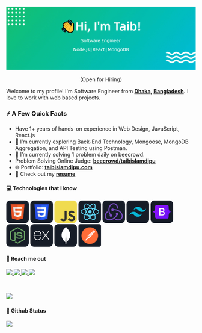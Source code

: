 ![Header](https://raw.githubusercontent.com/taibislamdipu/taibislamdipu/main/assets/github-profile-header.jpg)

<p align="center">(Open for Hiring)</p>

Welcome to my profile! I'm Software Engineer from **[Dhaka](https://en.wikipedia.org/wiki/Dhaka), [Bangladesh](https://en.wikipedia.org/wiki/Bangladesh).** I love to work with web based projects.

### ⚡️ A Few Quick Facts

- Have 1+ years of hands-on experience in Web Design, JavaScript, React.js
- 🔭 I’m currently exploring Back-End Technology, Mongoose, MongoDB Aggregation, and API Testing using Postman.
- 🎯 I’m currently solving 1 problem daily on beecrowd.
- Problem Solving Online Judge: <a href="https://www.beecrowd.com.br/judge/en/profile/834556" target="_blank">**beecrowd/taibislamdipu**</a>
- 🌐 Portfolio: **[taibislamdipu.com](https://taibislamdipu.netlify.app)**
- 📒 Check out my **[resume](https://drive.google.com/file/d/1zYMToXAO_OC6sUNnp5nM5LtBVq5r0fLU/view?usp=sharing)**

#### 💻 Technologies that I know

<p>
<img src="https://raw.githubusercontent.com/taibislamdipu/taibislamdipu/main/assets/icons/html.png"/>
<img src="https://raw.githubusercontent.com/taibislamdipu/taibislamdipu/main/assets/icons/css.png"/>
<img src="https://raw.githubusercontent.com/taibislamdipu/taibislamdipu/main/assets/icons/javaScript.png"/>
<img src="https://raw.githubusercontent.com/taibislamdipu/taibislamdipu/main/assets/icons/react.png"/>
<img src="https://raw.githubusercontent.com/taibislamdipu/taibislamdipu/main/assets/icons/redux.png"/>
<img src="https://raw.githubusercontent.com/taibislamdipu/taibislamdipu/main/assets/icons/tailwind.png"/>
<img src="https://raw.githubusercontent.com/taibislamdipu/taibislamdipu/main/assets/icons/bootstrap.png"/>
<img src="https://raw.githubusercontent.com/taibislamdipu/taibislamdipu/main/assets/icons/node.png"/>
<img src="https://raw.githubusercontent.com/taibislamdipu/taibislamdipu/main/assets/icons/express.png"/>
<img src="https://raw.githubusercontent.com/taibislamdipu/taibislamdipu/main/assets/icons/mongo.png"/>
<img src="https://raw.githubusercontent.com/taibislamdipu/taibislamdipu/main/assets/icons/postman.png" width="60" height="60" />
<!-- <img src="https://raw.githubusercontent.com/taibislamdipu/taibislamdipu/main/assets/icons/mongoose.png" width="125" height="60" /> -->
</p>

<p align="left">
<a href="https://getbootstrap.com" target="_blank" rel="noreferrer">  </a>
</p>

#### 👋 Reach me out

<p left="center">
<a href="https://www.linkedin.com/in/taibislamdipu">
  <img src="https://img.shields.io/badge/linkedin-%230077B5.svg?&style=for-the-badge&logo=linkedin&logoColor=white" height=25>
</a> 
<a href="https://www.facebook.com/taibislamdipu">
  <img src="https://img.shields.io/badge/Facebook-1877F2?style=for-the-badge&logo=facebook&logoColor=white" height=25>
</a>
<a href="https://medium.com/@taibislamdipu">
  <img src="https://img.shields.io/badge/medium-%231DA1F2.svg?&style=for-the-badge&logo=medium&logoColor=white" height=25>
</a> 
<a href="mailto:mailtaibislam@gmail.com">
  <img src="https://img.shields.io/badge/Gmail-D14836?style=for-the-badge&logo=gmail&logoColor=white" height=25>
</a>
</p>

<br/>
<!-- GitHub Profile Views Counter -->

![](https://komarev.com/ghpvc/?username=taibislamdipu)

#### 🚀 Github Status

<a href="http://www.github.com/taibislamdipu"><img src="https://github-readme-streak-stats.herokuapp.com/?user=taibislamdipu&stroke=ffffff&background=1c1917&ring=0891b2&fire=0891b2&currStreakNum=ffffff&currStreakLabel=0891b2&sideNums=ffffff&sideLabels=ffffff&dates=ffffff&hide_border=true" /></a>

